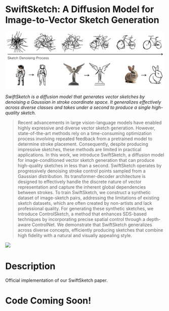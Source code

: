 # SwiftSketch: A Diffusion Model for Image-to-Vector Sketch Generation

<p align="center">
<img src="docs/swift_teaser.png" width="800px"/>
</p>

*SwiftSketch is a diffusion model that generates vector sketches by denoising a Gaussian in stroke coordinate space. It generalizes effectively across diverse classes and takes under a second to produce a single high-quality sketch.*


> Recent advancements in large vision-language models have enabled highly expressive and diverse vector sketch generation. However, state-of-the-art methods rely on a time-consuming optimization process involving repeated feedback from a pretrained model to determine stroke placement. Consequently, despite producing impressive sketches, these methods are limited in practical applications. In this work, we introduce SwiftSketch, a diffusion model for image-conditioned vector sketch generation that can produce high-quality sketches in less than a second. SwiftSketch operates by progressively denoising stroke control points sampled from a Gaussian distribution. Its transformer-decoder architecture is designed to effectively handle the discrete nature of vector representation and capture the inherent global dependencies between strokes. To train SwiftSketch, we construct a synthetic dataset of image-sketch pairs, addressing the limitations of existing sketch datasets, which are often created by non-artists and lack professional quality. For generating these synthetic sketches, we introduce ControlSketch, a method that enhances SDS-based techniques by incorporating precise spatial control through a depth-aware ControlNet. We demonstrate that SwiftSketch generalizes across diverse concepts, efficiently producing sketches that combine high fidelity with a natural and visually appealing style.

<a href="https://swiftsketch.github.io/"><img src="https://img.shields.io/static/v1?label=Project&message=Website&color=red" height=20.5></a> 


# Description
Official implementation of our SwiftSketch paper.

# Code Coming Soon!

